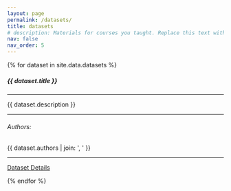 ```yaml
---
layout: page
permalink: /datasets/
title: datasets
# description: Materials for courses you taught. Replace this text with your description.
nav: false
nav_order: 5
---
```


<div class="container mt-4">
    <div class="row">
        {% for dataset in site.data.datasets %}
        <div class="col-lg-4 col-md-6 mb-4">
            <div class="card">
                <div class="card-body">
                    <h5 class="card-title h4">{{ dataset.title }}</h5>
                    <hr class="mt-3 mb-2"> <!-- Title horizontal line -->
                    <p class="card-text">{{ dataset.description }}</p>
                    <hr class="mt-3 mb-2"> <!-- Description horizontal line -->
                    <h6 class="card-subtitle mb-2 text-muted">Authors:</h6>
                    <p class="card-text">{{ dataset.authors | join: ', ' }}</p>
                    <hr class="mt-3 mb-2"> <!-- Authors horizontal line -->
                    <p class="card-text">
                        <a href="{{ dataset.dataset_url }}" target="_blank">Dataset Details</a>
                    </p>
                </div>
            </div>
        </div>
        {% endfor %}
    </div>
</div>
